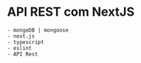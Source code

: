 # API REST com NextJS

    - mongoDB | mongoose
    - next.js
    - typescript
    - eslint
    - API Rest